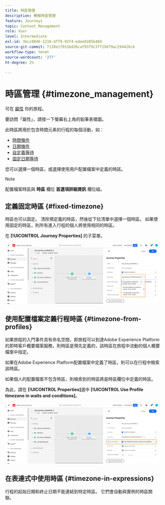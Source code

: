```yaml
---
title: 時區管理
description: 瞭解時區管理
feature: Journeys
topic: Content Management
role: User
level: Intermediate
exl-id: 3bcc08d6-1210-4ff9-92f4-edee8285b469
source-git-commit: 7138e1f031bd26caf9379c3ff19d79ac29442bc6
workflow-type: tm+mt
source-wordcount: '277'
ht-degree: 2%

---
```


# 時區管理 {#timezone_management}

可在 [屬性](../building-journeys/journey-gs.md#change-properties) 你的旅程。

要訪問「屬性」，請按一下螢幕右上角的鉛筆表徵圖。

此時區將用於包含時間元素的行程的每個活動，如：

* [時間條件](../building-journeys/condition-activity.md#time_condition)
* [日期條件](../building-journeys/condition-activity.md#date_condition)
* [自定義等待](../building-journeys/wait-activity.md#custom)
* [固定日期等待](../building-journeys/wait-activity.md#fixed_date)

您可以選擇一個時區，或選擇使用用戶配置檔案中定義的時區。

>[!NOTE]
>
>配置檔案時區與 **時區** 欄位 **首選項詳細資訊** 欄位組。

## 定義固定時區 {#fixed-timezone}

時區也可以固定。 清除預定義的時區，然後從下拉清單中選擇一個時區。 如果使用固定的時區，則所有進入行程的個人將使用相同的時區。

在 **[!UICONTROL Journey Properties]** 的子菜單。

![](../assets/journey72.png)

## 使用配置檔案定義行程時區 {#timezone-from-profiles}

如果旅程的入門事件具有命名空間，即旅程可以到達Adobe Experience Platform的即時客戶概要檔案服務，則時區是預先定義的，該時區在旅程中流動的個人概要檔案中指定。

如果在Adobe Experience Platform配置檔案中定義了時區，則可以在行程中檢索該時區。

如果個人的配置檔案不包含時區，則檢索到的時區將是時區欄位中定義的時區。

為此，請在 **[!UICONTROL Properties]**&#x200B;選中 **[!UICONTROL Use Profile timezone in waits and conditions]**。

![](../assets/journey73.png)

## 在表達式中使用時區 {#timezone-in-expressions}

行程的起始日期和終止日期不能連結到特定時區。 它們會自動與實例的時區關聯。
